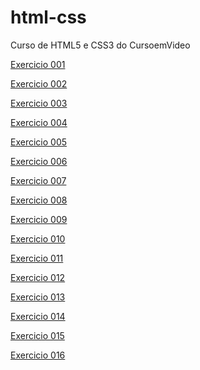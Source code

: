 # html-css
 Curso de HTML5 e CSS3 do CursoemVideo

<a href="https://gustavo-espindola-olegario.github.io/html-css/exercicios/ex001/" target="_blank">Exercicio 001</a>

<a href="https://gustavo-espindola-olegario.github.io/html-css/exercicios/ex002/" target="_blank">Exercicio 002</a>

<a href="https://gustavo-espindola-olegario.github.io/html-css/exercicios/ex003/" target="_blank">Exercicio 003</a>

<a href="https://gustavo-espindola-olegario.github.io/html-css/exercicios/ex004/" target="_blank">Exercicio 004</a>

<a href="https://gustavo-espindola-olegario.github.io/html-css/exercicios/ex005/" target="_blank">Exercicio 005</a>

<a href="https://gustavo-espindola-olegario.github.io/html-css/exercicios/ex006/" target="_blank">Exercicio 006</a>

<a href="https://gustavo-espindola-olegario.github.io/html-css/exercicios/ex007/" target="_blank">Exercicio 007</a>

<a href="https://gustavo-espindola-olegario.github.io/html-css/exercicios/ex008/" target="_blank">Exercicio 008</a>

<a href="https://gustavo-espindola-olegario.github.io/html-css/exercicios/ex009/" target="_blank">Exercicio 009</a>

<a href="https://gustavo-espindola-olegario.github.io/html-css/exercicios/ex010/" target="_blank">Exercicio 010</a>

<a href="https://gustavo-espindola-olegario.github.io/html-css/exercicios/ex011/" target="_blank">Exercicio 011</a>

<a href="https://gustavo-espindola-olegario.github.io/html-css/exercicios/ex012/" target="_blank">Exercicio 012</a>

<a href="https://gustavo-espindola-olegario.github.io/html-css/exercicios/ex013/" target="_blank">Exercicio 013</a>

<a href="https://gustavo-espindola-olegario.github.io/html-css/exercicios/ex014/" target="_blank">Exercicio 014</a>

<a href="https://gustavo-espindola-olegario.github.io/html-css/exercicios/ex015/" target="_blank">Exercicio 015</a>

<a href="https://gustavo-espindola-olegario.github.io/html-css/exercicios/ex016/cor01.html" target="_blank">Exercicio 016</a>